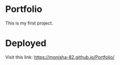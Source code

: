 # Portfolio
This is my first project.

# Deployed
Visit this link: https://monisha-82.github.io/Portfolio/
